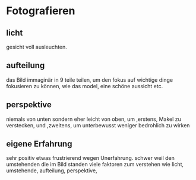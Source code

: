 # Fotografieren
## licht
  gesicht voll ausleuchten.

## aufteilung
  das Bild immaginär in 9 teile teilen, um den fokus auf wichtige dinge fokusieren zu können, wie das model, eine schöne aussicht etc.

## perspektive
  niemals von unten sondern eher leicht von oben, um ,erstens, Makel zu verstecken, und ,zweitens, um unterbewusst weniger bedrohlich zu wirken
## eigene Erfahrung
   sehr positiv
   etwas frustrierend wegen Unerfahrung.
   schwer weil den umstehenden die im Bild standen
   viele faktoren zum verstehen wie licht, umstehende, aufteilung, perspektive, 
